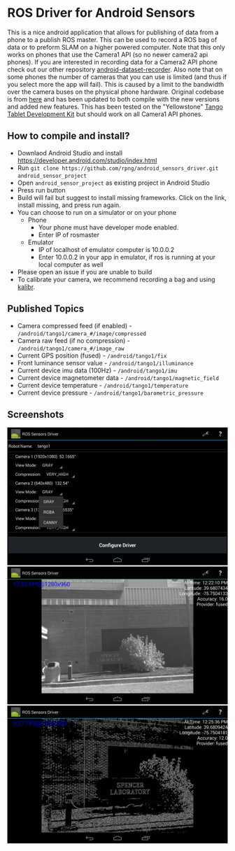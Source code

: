 # ROS Driver for Android Sensors
This is a nice android application that allows for publishing of data from a phone to a publish ROS master.
This can be used to record a ROS bag of data or to preform SLAM on a higher powered computer.
Note that this only works on phones that use the Camera1 API (so no newer camera2 api phones).
If you are interested in recording data for a Camera2 API phone check out our other repository [android-dataset-recorder](https://github.com/rpng/android-dataset-recorder).
Also note that on some phones the number of cameras that you can use is limited (and thus if you select more the app will fail).
This is caused by a limit to the bandwidth over the camera buses on the physical phone hardware.
Original codebase is from [here](https://github.com/chadrockey/android_sensors_driver) and has been updated to both compile with the new versions and added new features.
This has been tested on the "Yellowstone" [Tango Tablet Development Kit](https://developers.google.com/tango/hardware/tablet) but should work on all Camera1 API phones.

## How to compile and install?

* Downlaod Android Studio and install https://developer.android.com/studio/index.html
* Run `git clone https://github.com/rpng/android_sensors_driver.git android_sensor_project`
* Open `android_sensor_project` as existing project in Android Studio
* Press run button
* Build will fail but suggest to install missing frameworks. Click on the link, install missing, and press run again.
* You can choose to run on a simulator or on your phone
  * Phone
    * Your phone must have developer mode enabled.
    * Enter IP of rosmaster
  * Emulator
    * IP of localhost of emulator computer is 10.0.0.2
    * Enter 10.0.0.2 in your app in emulator, if ros is running at your local computer as well
* Please open an issue if you are unable to build
* To calibrate your camera, we recommend recording a bag and using [kalibr](https://github.com/ethz-asl/kalibr).

## Published Topics

* Camera compressed feed (if enabled) - `/android/tango1/camera_#/image/compressed`
* Camera raw feed (if no compression) - `/android/tango1/camera_#/image_raw`
* Current GPS position (fused) - `/android/tango1/fix`
* Front luminance sensor value - `/android/tango1/illuminance`
* Current device imu data (100Hz) - `/android/tango1/imu`
* Current device magnetometer data - `/android/tango1/magnetic_field`
* Current device temperature - `/android/tango1/temperature`
* Current device pressure - `/android/tango1/barometric_pressure`



## Screenshots

![Screenshot 1](screenshots/Screenshot_2016-01-11-11-53-21.png)
![Screenshot 3](screenshots/Screenshot_2017-10-27-12-22-12.png)
![Screenshot 4](screenshots/Screenshot_2017-10-27-12-25-37.png)
